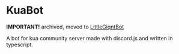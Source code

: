 # KuaBot

**IMPORTANT!** archived, moved to [LittleGiqntBot](https://github.com/littlegiqnt/LittleGiqntBot)

A bot for kua community server made with discord.js and written in typescript.
